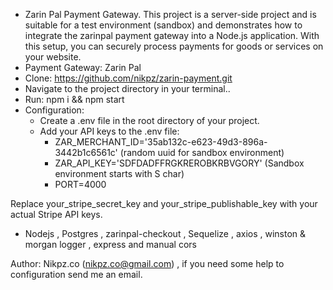 - Zarin Pal Payment Gateway.
This project is a server-side project and is suitable for a test environment (sandbox) and demonstrates how to integrate the zarinpal payment gateway into a Node.js application. With this setup, you can securely process payments for goods or services on your website.
- Payment Gateway:  Zarin Pal
- Clone:  https://github.com/nikpz/zarin-payment.git
- Navigate to the project directory in your terminal..
- Run:  npm i && npm start
- Configuration:
  - Create a .env file in the root directory of your project.
  - Add your API keys to the .env file:
    - ZAR_MERCHANT_ID='35ab132c-e623-49d3-896a-3442b1c6561c'  (random uuid for sandbox environment)
    - ZAR_API_KEY='SDFDADFFRGKREROBKRBVGORY'  (Sandbox environment starts with S char)
    - PORT=4000

Replace your_stripe_secret_key and your_stripe_publishable_key with your actual Stripe API keys.
- Nodejs , Postgres , zarinpal-checkout , Sequelize , axios , winston & morgan logger , express and manual cors 

Author: Nikpz.co  (nikpz.co@gmail.com) , if you need some help to configuration send me an email.


  
  
